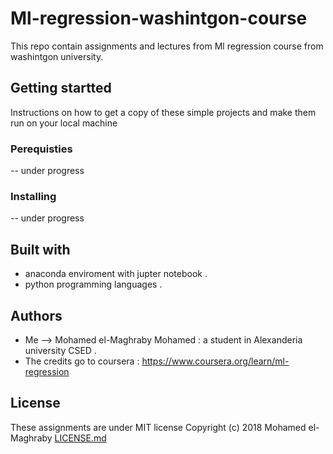 # Ml-regression-washintgon-course
This repo contain assignments and lectures from Ml regression course from washintgon university.  
## Getting startted
Instructions on how to get a copy of these simple projects and make them run on your local machine
### Perequisties
-- under progress
### Installing
-- under progress
## Built with
- anaconda enviroment with jupter notebook .
- python programming languages .
## Authors
- Me --> Mohamed el-Maghraby Mohamed : a student in Alexanderia university CSED .
- The credits go to coursera : https://www.coursera.org/learn/ml-regression
## License 
These assignments are under MIT license
Copyright (c) 2018 Mohamed el-Maghraby
[LICENSE.md](https://github.com/Magho/Ml-regression-washintgon-course/blob/master/LICENSE)

